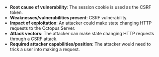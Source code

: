 - **Root cause of vulnerability**: The session cookie is used as the CSRF token.
- **Weaknesses/vulnerabilities present**: CSRF vulnerability.
- **Impact of exploitation**: An attacker could make state changing HTTP requests to the Octopus Server.
- **Attack vectors**: The attacker can make state changing HTTP requests through a CSRF attack.
- **Required attacker capabilities/position**: The attacker would need to trick a user into making a request.